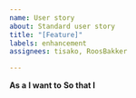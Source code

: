 ```yaml
---
name: User story
about: Standard user story
title: "[Feature]"
labels: enhancement
assignees: tisako, RoosBakker

---
```


**As a**
**I want to**
**So that I**
